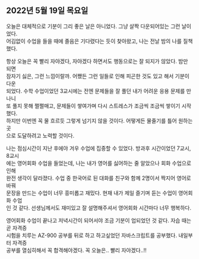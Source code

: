 ## **2022년 5월 19일 목요일**

오늘은 대체적으로 기분이 그리 좋은 날은 아니었다. 그냥 살짝 다운되어있는 그런 날이었다.  
어김없이 수업을 들을 때에 졸음은 기다렸다는 듯이 찾아왔고, 나는 전날 밤의 나를 질책했다.

항상 오늘은 꼭 빨리 자야겠다, 자야겠다 하면서도 행동으로는 잘 되지가 않았다. 밤만 되면  
잠자기 싫은, 그런 느낌이랄까. 어쨌든 그런 일들로 인해 피곤한 것도 있고 해서 기분이 다운  
되었다. 수학 수업이었던 3교시에는 전엔 문제들을 잘 풀던 내가 어려운 응용 문제를 만나니  
또 풀지 못해 쩔쩔매고, 문제들이 쌓여가며 다시 스트레스가 조금씩 조금씩 쌓이기 시작했다.  
하지만 이번엔 꼭 물 흐르듯 그렇게 넘기지 않을 것이다. 어떻게든 물줄기를 틀어 원하는 곳  
으로 도달하려고 노력할 것이다.

나는 점심시간이 지난 후에야 겨우 수업에 집중할 수 있었다. 방과후 시간이었던 7교시, 8교시  
에는 영어회화 수업을 들었는데, 나는 내가 영어를 싫어하는 줄 알았으나 회화 수업으로 인해  
완전 생각이 달라졌다. 수업 중 한국어로 된 대화를 친구와 함께 2명이서 짝지어 영어로 바꿔  
문장을 만드는 수업이 너무 흥미롭고 재밌다. 현재 내가 제일 즐기며 듣는 수업이 영어회화 수업  
인 것 같다. 선생님께서도 재미있고 잘 설명해주셔서 영어회화 시간마다 너무 행복하다.

영어회화 수업이 끝나고 저녁시간이 되어서야 조금 기분이 업되었던 것 같다. 자습 때는 곧 자격증  
시험을 치루는 AZ-900 공부를 뒤로 하고 하고싶었던 자바스크립트를 공부했다. 내일부터 자격증  
공부를 열심히해서 꼭 합격해야겠다. 꼭 오늘은.. 빨리 자야겠다..!!
